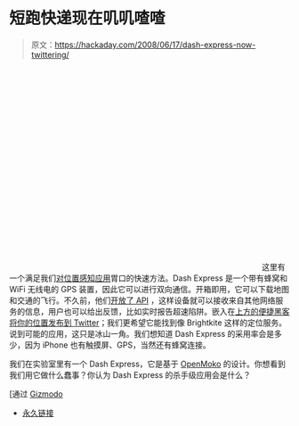 # 短跑快递现在叽叽喳喳

> 原文：<https://hackaday.com/2008/06/17/dash-express-now-twittering/>

<object width="450" height="364"><param name="movie" value="http://www.youtube.com/v/sWyPXfAfzU0&amp;hl=en&amp;rel=0&amp;color1=0x3a3a3a&amp;color2=0x999999"></object> 
这里有一个满足我们[对位置感知应用](http://www.hackaday.com/2008/06/10/location-aware-task-tracking/)胃口的快速方法。Dash Express 是一个带有蜂窝和 WiFi 无线电的 GPS 装置，因此它可以进行双向通信。开箱即用，它可以下载地图和交通的飞行。不久前，他们[开放了 API](http://gizmodo.com/390489/first-third+party-dash-apps-have-weather-speed-traps-and-radio-song-id) ，这样设备就可以接收来自其他网络服务的信息，用户也可以给出反馈，比如实时报告超速陷阱。嵌入在[上方的便捷黑客将你的位置发布到 Twitter](http://gizmodo.com/5017335/dash-express-gps-twitter-app-tells-whole-world-exactly-where-you-are-with-google-map-goodness)；我们更希望它能找到像 Brightkite 这样的定位服务。说到可能的应用，这只是冰山一角。我们想知道 Dash Express 的采用率会是多少，因为 iPhone 也有触摸屏、GPS，当然还有蜂窝连接。

我们在实验室里有一个 Dash Express，它是基于 [OpenMoko](http://wiki.openmoko.org/wiki/Main_Page) 的设计。你想看到我们用它做什么蠢事？你认为 Dash Express 的杀手级应用会是什么？

[通过 [Gizmodo](http://gizmodo.com/5017335/dash-express-gps-twitter-app-tells-whole-world-exactly-where-you-are-with-google-map-goodness)

*   [永久链接](http://blog.dash.net/2008/06/17/does-your-gps-tweet/)